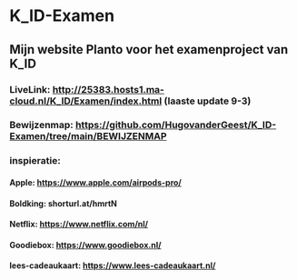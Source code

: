# K_ID-Examen

## Mijn website Planto voor het examenproject van K_ID 

### LiveLink: http://25383.hosts1.ma-cloud.nl/K_ID/Examen/index.html (laaste update 9-3)
### Bewijzenmap: https://github.com/HugovanderGeest/K_ID-Examen/tree/main/BEWIJZENMAP

### inspieratie: 
#### Apple: https://www.apple.com/airpods-pro/ 
#### Boldking: shorturl.at/hmrtN 
#### Netflix: https://www.netflix.com/nl/ 
#### Goodiebox: https://www.goodiebox.nl/
#### lees-cadeaukaart:  https://www.lees-cadeaukaart.nl/
